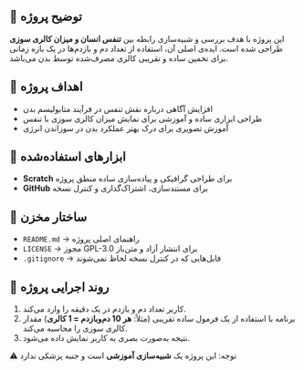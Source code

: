 
## 📌 توضیح پروژه
این پروژه با هدف بررسی و شبیه‌سازی رابطه بین **تنفس انسان و میزان کالری سوزی** طراحی شده است. ایده‌ی اصلی آن، استفاده از تعداد دم و بازدم‌ها در یک بازه زمانی برای تخمین ساده و تقریبی کالری مصرف‌شده توسط بدن می‌باشد.

## 🎯 اهداف پروژه
- افزایش آگاهی درباره نقش تنفس در فرآیند متابولیسم بدن
- طراحی ابزاری ساده و آموزشی برای نمایش میزان کالری سوزی با تنفس
- آموزش تصویری برای درک بهتر عملکرد بدن در سوزاندن انرژی

## 🔧 ابزارهای استفاده‌شده
- **Scratch** برای طراحی گرافیکی و پیاده‌سازی ساده منطق پروژه
- **GitHub** برای مستندسازی، اشتراک‌گذاری و کنترل نسخه

## 📁 ساختار مخزن
- `README.md` → راهنمای اصلی پروژه
- `LICENSE` → مجوز GPL-3.0 برای انتشار آزاد و متن‌باز
- `.gitignore` → فایل‌هایی که در کنترل نسخه لحاظ نمی‌شوند

## 🧪 روند اجرایی پروژه
1. کاربر تعداد دم و بازدم در یک دقیقه را وارد می‌کند.
2. برنامه با استفاده از یک فرمول ساده تقریبی (مثلاً: **هر 10 دم‌وبازدم = 1 کالری**) مقدار کالری سوزی را محاسبه می‌کند.
3. نتیجه به‌صورت بصری به کاربر نمایش داده می‌شود.

⚠️ توجه: این پروژه یک **شبیه‌سازی آموزشی** است و جنبه پزشکی ندارد 
